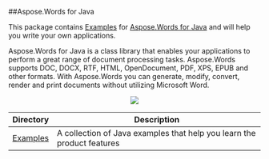 ##Aspose.Words for Java

This package contains [Examples](https://github.com/asposewords/Aspose_Words_Java/tree/master/Examples) for [Aspose.Words for Java](http://www.aspose.com/java/word-component.aspx) and will help you write your own applications.

Aspose.Words for Java is a class library that enables your applications to perform a great range of document processing tasks. Aspose.Words supports DOC, DOCX, RTF, HTML, OpenDocument, PDF, XPS, EPUB and other formats. With Aspose.Words you can generate, modify, convert, render and print documents without utilizing Microsoft Word.

<p align="center">

  <a title="Download complete Aspose.Words for Java source code" href="https://github.com/asposewords/Aspose_Words_Java/archive/master.zip">
	<img src="https://raw.github.com/AsposeExamples/java-examples-dashboard/master/images/downloadZip-Button-Large.png" />
  </a>
</p>

Directory | Description
--------- | -----------
[Examples](https://github.com/asposewords/Aspose_Words_Java/tree/master/Examples)  | A collection of Java examples that help you learn the product features
